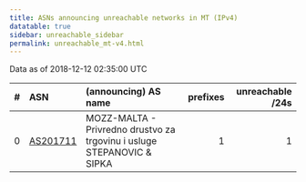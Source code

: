 ```yaml
---
title: ASNs announcing unreachable networks in MT (IPv4)
datatable: true
sidebar: unreachable_sidebar
permalink: unreachable_mt-v4.html
---
```


Data as of 2018-12-12 02:35:00 UTC


<div class="datatable-begin"></div>

|   # | ASN                                      | (announcing) AS name                                                       |   prefixes |   unreachable /24s |
|----:|:-----------------------------------------|:---------------------------------------------------------------------------|-----------:|-------------------:|
|   0 | [AS201711](unreachable_AS201711-v4.html) | MOZZ-MALTA - Privredno drustvo za trgovinu i usluge STEPANOVIC &amp; SIPKA |          1 |                  1 |

<div class="datatable-end"></div>